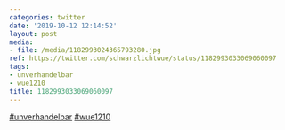 ```yaml
---
categories: twitter
date: '2019-10-12 12:14:52'
layout: post
media:
- file: /media/1182993024365793280.jpg
ref: https://twitter.com/schwarzlichtwue/status/1182993033069060097
tags:
- unverhandelbar
- wue1210
title: 1182993033069060097
---
```

[#unverhandelbar](/t/unverhandelbar) [#wue1210](/t/wue1210)  